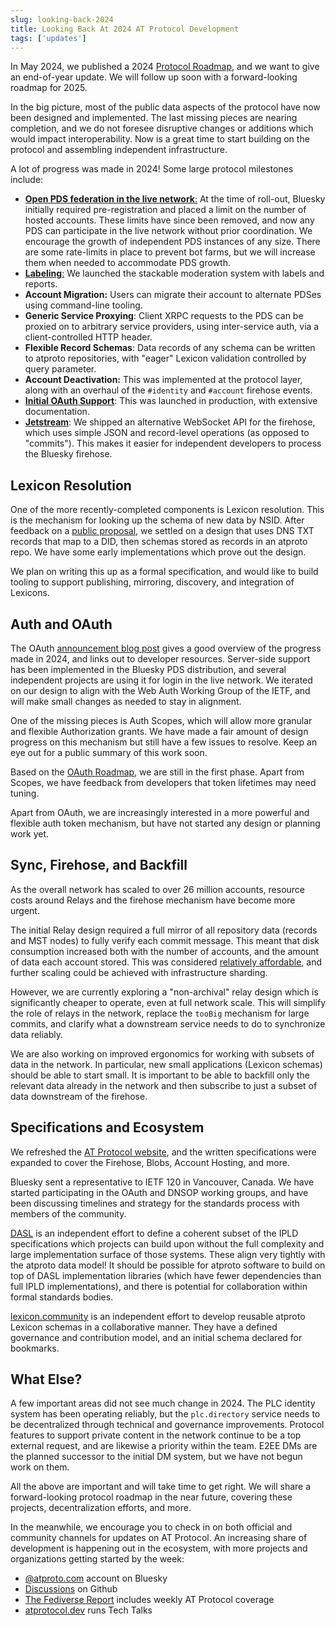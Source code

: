 ```yaml
---
slug: looking-back-2024
title: Looking Back At 2024 AT Protocol Development
tags: ['updates']
---
```


In May 2024, we published a 2024 [Protocol Roadmap](https://docs.bsky.app/blog/2024-protocol-roadmap), and we want to give an end-of-year update. We will follow up soon with a forward-looking roadmap for 2025.

In the big picture, most of the public data aspects of the protocol have now been designed and implemented. The last missing pieces are nearing completion, and we do not foresee disruptive changes or additions which would impact interoperability. Now is a great time to start building on the protocol and assembling independent infrastructure.

A lot of progress was made in 2024! Some large protocol milestones include:

- [**Open PDS federation in the live network**:](https://bsky.social/about/blog/02-22-2024-open-social-web) At the time of roll-out, Bluesky initially required pre-registration and placed a limit on the number of hosted accounts. These limits have since been removed, and now any PDS can participate in the live network without prior coordination. We encourage the growth of independent PDS instances of any size. There are some rate-limits in place to prevent bot farms, but we will increase them when needed to accommodate PDS growth.
- [**Labeling**:](https://docs.bsky.app/blog/blueskys-moderation-architecture) We launched the stackable moderation system with labels and reports.
- **Account Migration:** Users can migrate their account to alternate PDSes using command-line tooling.
- **Generic Service Proxying**: Client XRPC requests to the PDS can be proxied on to arbitrary service providers, using inter-service auth, via a client-controlled HTTP header.
- **Flexible Record Schemas**: Data records of any schema can be written to atproto repositories, with "eager" Lexicon validation controlled by query parameter.
- **Account Deactivation:** This was implemented at the protocol layer, along with an overhaul of the `#identity` and `#account` firehose events.
- [**Initial OAuth Support**](https://docs.bsky.app/blog/oauth-atproto): This was launched in production, with extensive documentation.
- [**Jetstream**](https://docs.bsky.app/blog/jetstream): We shipped an alternative WebSocket API for the firehose, which uses simple JSON and record-level operations (as opposed to "commits"). This makes it easier for independent developers to process the Bluesky firehose.


## Lexicon Resolution

One of the more recently-completed components is Lexicon resolution. This is the mechanism for looking up the schema of new data by NSID. After feedback on a [public proposal](https://github.com/bluesky-social/atproto/discussions/3074), we settled on a design that uses DNS TXT records that map to a DID, then schemas stored as records in an atproto repo. We have some early implementations which prove out the design.

We plan on writing this up as a formal specification, and would like to build tooling to support publishing, mirroring, discovery, and integration of Lexicons.

## Auth and OAuth

The OAuth [announcement blog post](https://docs.bsky.app/blog/oauth-atproto) gives a good overview of the progress made in 2024, and links out to developer resources. Server-side support has been implemented in the Bluesky PDS distribution, and several independent projects are using it for login in the live network. We iterated on our design to align with the Web Auth Working Group of the IETF, and will make small changes as needed to stay in alignment.

One of the missing pieces is Auth Scopes, which will allow more granular and flexible Authorization grants. We have made a fair amount of design progress on this mechanism but still have a few issues to resolve. Keep an eye out for a public summary of this work soon.

Based on the [OAuth Roadmap](https://github.com/bluesky-social/atproto/discussions/2656), we are still in the first phase. Apart from Scopes, we have feedback from developers that token lifetimes may need tuning.

Apart from OAuth, we are increasingly interested in a more powerful and flexible auth token mechanism, but have not started any design or planning work yet.

## Sync, Firehose, and Backfill

As the overall network has scaled to over 26 million accounts, resource costs around Relays and the firehose mechanism have become more urgent.

The initial Relay design required a full mirror of all repository data (records and MST nodes) to fully verify each commit message. This meant that disk consumption increased both with the number of accounts, and the amount of data each account stored. This was considered [relatively affordable](https://whtwnd.com/bnewbold.net/entries/Notes%20on%20Running%20a%20Full-Network%20atproto%20Relay%20\(July%202024\)), and further scaling could be achieved with infrastructure sharding.

However, we are currently exploring a "non-archival" relay design which is significantly cheaper to operate, even at full network scale. This will simplify the role of relays in the network, replace the `tooBig` mechanism for large commits, and clarify what a downstream service needs to do to synchronize data reliably.

We are also working on improved ergonomics for working with subsets of data in the network. In particular, new small applications (Lexicon schemas) should be able to start small. It is important to be able to backfill only the relevant data already in the network and then subscribe to just a subset of data downstream of the firehose.

## Specifications and Ecosystem

We refreshed the [AT Protocol website](https://atproto.com), and the written specifications were expanded to cover the Firehose, Blobs, Account Hosting, and more.

Bluesky sent a representative to IETF 120 in Vancouver, Canada. We have started participating in the OAuth and DNSOP working groups, and have been discussing timelines and strategy for the standards process with members of the community.

[DASL](https://dasl.ing/) is an independent effort to define a coherent subset of the IPLD specifications which projects can build upon without the full complexity and large implementation surface of those systems. These align very tightly with the atproto data model! It should be possible for atproto software to build on top of DASL implementation libraries (which have fewer dependencies than full IPLD implementations), and there is potential for collaboration within formal standards bodies.

[lexicon.community](https://lexicon.community) is an independent effort to develop reusable atproto Lexicon schemas in a collaborative manner. They have a defined governance and contribution model, and an initial schema declared for bookmarks.

## What Else?

A few important areas did not see much change in 2024. The PLC identity system has been operating reliably, but the `plc.directory` service needs to be decentralized through technical and governance improvements. Protocol features to support private content in the network continue to be a top external request, and are likewise a priority within the team. E2EE DMs are the planned successor to the initial DM system, but we have not begun work on them.

All the above are important and will take time to get right. We will share a forward-looking protocol roadmap in the near future, covering these projects, decentralization efforts, and more.

In the meanwhile, we encourage you to check in on both official and community channels for updates on AT Protocol. An increasing share of development is happening out in the ecosystem, with more projects and organizations getting started by the week:

- [@atproto.com](https://bsky.app/profile/atproto.com) account on Bluesky
- [Discussions](https://github.com/bluesky-social/atproto/discussions) on Github
- [The Fediverse Report](https://fediversereport.com/) includes weekly AT Protocol coverage
- [atprotocol.dev](https://atprotocol.dev/) runs Tech Talks
